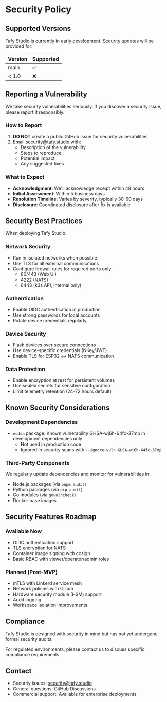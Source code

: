 # Security Policy

## Supported Versions

Tafy Studio is currently in early development. Security updates will be provided for:

| Version | Supported          |
| ------- | ------------------ |
| main    | :white_check_mark: |
| < 1.0   | :x:                |

## Reporting a Vulnerability

We take security vulnerabilities seriously. If you discover a security issue, please report it responsibly.

### How to Report

1. **DO NOT** create a public GitHub issue for security vulnerabilities
2. Email [security@tafy.studio](mailto:security@tafy.studio) with:
   - Description of the vulnerability
   - Steps to reproduce
   - Potential impact
   - Any suggested fixes

### What to Expect

- **Acknowledgment**: We'll acknowledge receipt within 48 hours
- **Initial Assessment**: Within 5 business days
- **Resolution Timeline**: Varies by severity, typically 30-90 days
- **Disclosure**: Coordinated disclosure after fix is available

## Security Best Practices

When deploying Tafy Studio:

### Network Security
- Run in isolated networks when possible
- Use TLS for all external communications
- Configure firewall rules for required ports only:
  - 80/443 (Web UI)
  - 4222 (NATS)
  - 6443 (k3s API, internal only)

### Authentication
- Enable OIDC authentication in production
- Use strong passwords for local accounts
- Rotate device credentials regularly

### Device Security
- Flash devices over secure connections
- Use device-specific credentials (NKey/JWT)
- Enable TLS for ESP32 ↔ NATS communication

### Data Protection
- Enable encryption at rest for persistent volumes
- Use sealed secrets for sensitive configuration
- Limit telemetry retention (24-72 hours default)

## Known Security Considerations

### Development Dependencies
- `ecdsa` package: Known vulnerability GHSA-wj6h-64fc-37mp in development dependencies only
  - Not used in production code
  - Ignored in security scans with `--ignore-vuln GHSA-wj6h-64fc-37mp`

### Third-Party Components
We regularly update dependencies and monitor for vulnerabilities in:
- Node.js packages (via `pnpm audit`)
- Python packages (via `pip-audit`)
- Go modules (via `govulncheck`)
- Docker base images

## Security Features Roadmap

### Available Now
- OIDC authentication support
- TLS encryption for NATS
- Container image signing with cosign
- Basic RBAC with viewer/operator/admin roles

### Planned (Post-MVP)
- mTLS with Linkerd service mesh
- Network policies with Cilium
- Hardware security module (HSM) support
- Audit logging
- Workspace isolation improvements

## Compliance

Tafy Studio is designed with security in mind but has not yet undergone formal security audits. 

For regulated environments, please contact us to discuss specific compliance requirements.

## Contact

- Security issues: [security@tafy.studio](mailto:security@tafy.studio)
- General questions: GitHub Discussions
- Commercial support: Available for enterprise deployments
